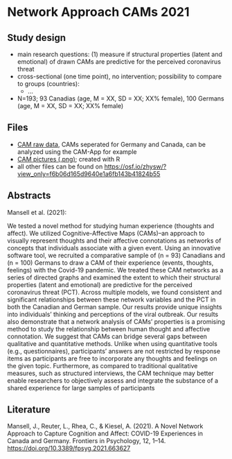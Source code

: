 # Network Approach CAMs 2021

## Study design

- main research questions: (1) measure if structural properties (latent and emotional) of drawn CAMs are predictive for the perceived coronavirus threat 
- cross-sectional (one time point), no intervention; possibility to compare to groups (countries):
    + ...
- N=193; 93 Canadias (age, M = XX, SD = XX; XX% female), 100 Germans (age, M = XX, SD = XX; XX% female)


## Files

- [CAM raw data](/Network%20Approach%20CAMs%202021/raw%20data), CAMs seperated for Germany and Canada, can be analyzed using the CAM-App for example
- [CAM pictures (.png)](/Network%20Approach%20CAMs%202021/CAMs%20pictures); created with R
- all other files can be found on https://osf.io/zhysw/?view_only=f6b06d165d9640e1a6fb143b41824b55


## Abstracts
Mansell et al. (2021):

We tested a novel method for studying human experience (thoughts and affect). We utilized Cognitive-Affective Maps (CAMs)–an approach to visually represent thoughts and their affective connotations as networks of concepts that individuals associate with a given event. Using an innovative software tool, we recruited a comparative sample of (n = 93) Canadians and (n = 100) Germans to draw a CAM of their experience (events, thoughts, feelings) with the Covid-19 pandemic. We treated these CAM networks as a series of directed graphs and examined the extent to which their structural properties (latent and emotional) are predictive for the perceived coronavirus threat (PCT). Across multiple models, we found consistent and significant relationships between these network variables and the PCT in both the Canadian and German sample. Our results provide unique insights into individuals’ thinking and perceptions of the viral outbreak. Our results also demonstrate that a network analysis of CAMs’ properties is a promising method to study the relationship between human thought and affective connotation. We suggest that CAMs can bridge several gaps between qualitative and quantitative methods. Unlike when using quantitative tools (e.g., questionnaires), participants’ answers are not restricted by response items as participants are free to incorporate any thoughts and feelings on the given topic. Furthermore, as compared to traditional qualitative measures, such as structured interviews, the CAM technique may better enable researchers to objectively assess and integrate the substance of a shared experience for large samples of participants

## Literature
Mansell, J., Reuter, L., Rhea, C., & Kiesel, A. (2021). A Novel Network Approach to Capture Cognition and Affect: COVID-19 Experiences in Canada and Germany. Frontiers in Psychology, 12, 1–14. https://doi.org/10.3389/fpsyg.2021.663627